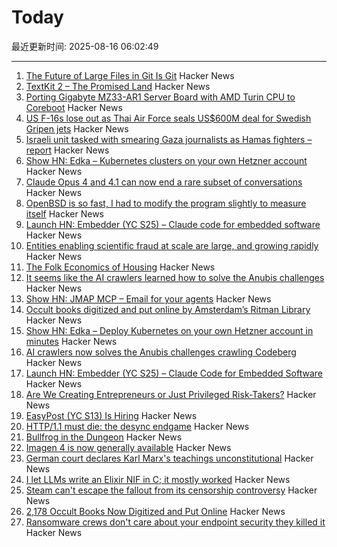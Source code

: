 # Today

最近更新时间: 2025-08-16 06:02:49

--- 
1. [The Future of Large Files in Git Is Git](https://tylercipriani.com/blog/2025/08/15/git-lfs/) Hacker News
2. [TextKit 2 – The Promised Land](https://blog.krzyzanowskim.com/2025/08/14/textkit-2-the-promised-land/) Hacker News
3. [Porting Gigabyte MZ33-AR1 Server Board with AMD Turin CPU to Coreboot](https://blog.3mdeb.com/2025/2025-08-07-gigabyte_mz33_ar1_part1/) Hacker News
4. [US F-16s lose out as Thai Air Force seals US$600M deal for Swedish Gripen jets](https://www.scmp.com/news/asia/southeast-asia/article/3320828/us-f-16s-lose-out-thai-air-force-seals-us600-million-deal-swedish-gripen-jets) Hacker News
5. [Israeli unit tasked with smearing Gaza journalists as Hamas fighters – report](https://www.theguardian.com/world/2025/aug/15/israeli-military-unit-reportedly-tasked-with-linking-journalists-in-gaza-to-hamas) Hacker News
6. [Show HN: Edka – Kubernetes clusters on your own Hetzner account](https://edka.io) Hacker News
7. [Claude Opus 4 and 4.1 can now end a rare subset of conversations](https://www.anthropic.com/research/end-subset-conversations) Hacker News
8. [OpenBSD is so fast, I had to modify the program slightly to measure itself](https://flak.tedunangst.com/post/is-OpenBSD-10x-faster-than-Linux) Hacker News
9. [Launch HN: Embedder (YC S25) – Claude code for embedded software](https://news.ycombinator.com/item?id=44915206) Hacker News
10. [Entities enabling scientific fraud at scale are large, and growing rapidly](https://www.pnas.org/doi/10.1073/pnas.2420092122) Hacker News
11. [The Folk Economics of Housing](https://www.aeaweb.org/articles?id=10.1257/jep.20241428) Hacker News
12. [It seems like the AI crawlers learned how to solve the Anubis challenges](https://social.anoxinon.de/@Codeberg/115033790447125787) Hacker News
13. [Show HN: JMAP MCP – Email for your agents](https://github.com/wyattjoh/jmap-mcp) Hacker News
14. [Occult books digitized and put online by Amsterdam’s Ritman Library](https://www.openculture.com/2025/08/2178-occult-books-now-digitized-put-online.html) Hacker News
15. [Show HN: Edka – Deploy Kubernetes on your own Hetzner account in minutes](https://edka.io) Hacker News
16. [AI crawlers now solves the Anubis challenges crawling Codeberg](https://social.anoxinon.de/@Codeberg/115033790447125787) Hacker News
17. [Launch HN: Embedder (YC S25) – Claude Code for Embedded Software](https://news.ycombinator.com/item?id=44915206) Hacker News
18. [Are We Creating Entrepreneurs or Just Privileged Risk-Takers?](https://luolink.substack.com/p/the-million-dollar-safety-net-how) Hacker News
19. [EasyPost (YC S13) Is Hiring](https://www.easypost.com/careers) Hacker News
20. [HTTP/1.1 must die: the desync endgame](https://portswigger.net/research/http1-must-die) Hacker News
21. [Bullfrog in the Dungeon](https://www.filfre.net/2025/08/bullfrog-in-the-dungeon/) Hacker News
22. [Imagen 4 is now generally available](https://developers.googleblog.com/en/announcing-imagen-4-fast-and-imagen-4-family-generally-available-in-the-gemini-api/) Hacker News
23. [German court declares Karl Marx's teachings unconstitutional](https://harici.com.tr/en/german-court-declares-karl-marxs-teachings-unconstitutional/) Hacker News
24. [I let LLMs write an Elixir NIF in C; it mostly worked](https://overbring.com/blog/2025-08-13-writing-an-elixir-nif-with-genai/) Hacker News
25. [Steam can't escape the fallout from its censorship controversy](https://www.polygon.com/steam-paypal-issues-censorship-visa-mastercard/) Hacker News
26. [2,178 Occult Books Now Digitized and Put Online](https://www.openculture.com/2025/08/2178-occult-books-now-digitized-put-online.html) Hacker News
27. [Ransomware crews don't care about your endpoint security they killed it](https://www.theregister.com/2025/08/14/edr_killers_ransomware/) Hacker News

